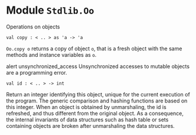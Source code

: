 
# Module `Stdlib.Oo`

Operations on objects

```
val copy : < .. > as 'a -> 'a
```
`Oo.copy o` returns a copy of object `o`, that is a fresh object with the same methods and instance variables as `o`.

alert unsynchronized\_access Unsynchronized accesses to mutable objects are a programming error.
```
val id : < .. > -> int
```
Return an integer identifying this object, unique for the current execution of the program. The generic comparison and hashing functions are based on this integer. When an object is obtained by unmarshaling, the id is refreshed, and thus different from the original object. As a consequence, the internal invariants of data structures such as hash table or sets containing objects are broken after unmarshaling the data structures.
